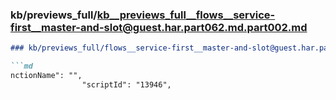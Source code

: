 ### kb/previews_full/kb__previews_full__flows__service-first__master-and-slot@guest.har.part062.md.part002.md

```md
### kb/previews_full/flows__service-first__master-and-slot@guest.har.part062.md (part 002)

```md
nctionName": "",
                "scriptId": "13946",
                
```

```

```
